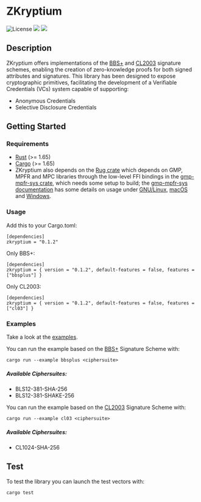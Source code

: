 # ZKryptium

![License](https://img.shields.io/badge/License-Apache_2.0-blue.svg)
[![](https://img.shields.io/crates/v/zkryptium?style=flat-square)](https://crates.io/crates/zkryptium)
[![](https://img.shields.io/docsrs/zkryptium?style=flat-square)](https://docs.rs/zkryptium/)

## Description

<!-- Provide a short description explaining the what, why, and how of your project. Use the following questions as a guide:

- What was your motivation?
- Why did you build this project? (Note: the answer is not "Because it was a homework assignment.")
- What problem does it solve?
- What did you learn? --> 
ZKryptium offers implementations of the [BBS+](https://identity.foundation/bbs-signature/draft-irtf-cfrg-bbs-signatures.html) and [CL2003](https://link.springer.com/chapter/10.1007/3-540-36413-7_20) signature schemes, enabling the creation of zero-knowledge proofs for both signed attributes and signatures.
This library has been designed to expose cryptographic primitives, facilitating the development of a Verifiable Credentials (VCs) system capable of supporting:
- Anonymous Credentials
- Selective Disclosure Credentials




## Getting Started
<!-- What are the steps required to install your project? Provide a step-by-step description of how to get the development environment running. -->

### Requirements

- [Rust](https://www.rust-lang.org/) (>= 1.65)
- [Cargo](https://doc.rust-lang.org/cargo/) (>= 1.65)
- ZKryptium also depends on the [Rug crate](https://crates.io/crates/rug) which depends on GMP, MPFR and MPC libraries through the low-level FFI bindings in the [gmp-mpfr-sys crate](https://crates.io/crates/gmp-mpfr-sys), which needs some setup to build; the [gmp-mpfr-sys documentation](https://docs.rs/gmp-mpfr-sys/1.6.1/gmp_mpfr_sys/index.html) has some details on usage under [GNU/Linux](https://docs.rs/gmp-mpfr-sys/1.6.1/gmp_mpfr_sys/index.html#building-on-gnulinux), [macOS](https://docs.rs/gmp-mpfr-sys/1.6.1/gmp_mpfr_sys/index.html#building-on-macos) and [Windows](https://docs.rs/gmp-mpfr-sys/1.6.1/gmp_mpfr_sys/index.html#building-on-windows).



### Usage

Add this to your Cargo.toml:

```
[dependencies]
zkryptium = "0.1.2"
```

Only BBS+:

```
[dependencies]
zkryptium = { version = "0.1.2", default-features = false, features = ["bbsplus"] }

```

Only CL2003:
```
[dependencies]
zkryptium = { version = "0.1.2", default-features = false, features = ["cl03"] }

```

### Examples

<!-- Provide instructions and examples for use. Include screenshots as needed. -->

Take a look at the [examples](https://github.com/Cybersecurity-LINKS/ZKryptium/tree/main/examples).

You can run the example based on the [BBS+](https://identity.foundation/bbs-signature/draft-irtf-cfrg-bbs-signatures.html) Signature Scheme with:
```
cargo run --example bbsplus <ciphersuite>
```

##### Available Ciphersuites:
- BLS12-381-SHA-256
- BLS12-381-SHAKE-256

You can run the example based on the [CL2003](https://link.springer.com/chapter/10.1007/3-540-36413-7_20) Signature Scheme with:
```
cargo run --example cl03 <ciphersuite>
```
##### Available Ciphersuites:
- CL1024-SHA-256


## Test

To test the library you can launch the test vectors with:

```
cargo test
```
